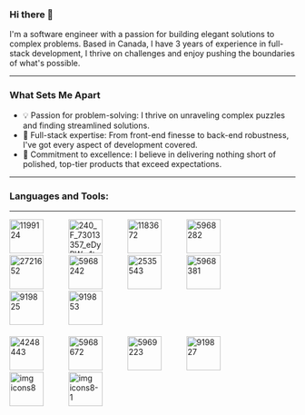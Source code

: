 ### Hi there 👋
 I'm a software engineer with a passion for building elegant solutions to complex problems. Based in Canada, I have 3 years of experience in full-stack development, I thrive on challenges and enjoy pushing the boundaries of what's possible.

---

### What Sets Me Apart

- 💡 Passion for problem-solving: I thrive on unraveling complex puzzles and finding streamlined solutions.
- 🚀 Full-stack expertise: From front-end finesse to back-end robustness, I've got every aspect of development covered.
- 🌟 Commitment to excellence: I believe in delivering nothing short of polished, top-tier products that exceed expectations.

---

### Languages and Tools:
---
<img src="https://github.com/shallysharma/shallysharma/assets/70771782/68077ac9-26dd-4885-8767-b9fbd7263ede" alt="1199124" width="60" height="60" style="margin-right: 40px;">
<img src="https://github.com/shallysharma/shallysharma/assets/70771782/dc9a462a-dd70-4c2a-b4d4-94d7728e4977" alt="240_F_73013357_eDyPWw1tmiYMuGQW4BW71FKEdQG8MF3r" width="60" height="60" style="margin-right: 40px;">
<img src="https://github.com/shallysharma/shallysharma/assets/70771782/264110d7-8309-4aaa-bfcb-96ca630718cc" alt="1183672" width="60" height="60" style="margin-right: 40px;">
<img src="https://github.com/shallysharma/shallysharma/assets/70771782/4ace0c45-6e1e-4a67-9469-819af2390472" alt="5968282" width="60" height="60" style="margin-right: 40px;">
<img src="https://github.com/shallysharma/shallysharma/assets/70771782/729083e8-c132-4832-93a6-a4bab3873d3f" alt="2721652" width="60" height="60" style="margin-right: 40px;">
<img src="https://github.com/shallysharma/shallysharma/assets/70771782/d6d1c1a7-eddd-4d5a-9869-7d2e42a4ca6c" alt="5968242" width="60" height="60" style="margin-right: 40px;">
<img src="https://github.com/shallysharma/shallysharma/assets/70771782/5d949d9b-35d2-4dfc-8fb1-75f19bfeea8b" alt="2535543" width="60" height="60" style="margin-right: 40px;">
<img src="https://github.com/shallysharma/shallysharma/assets/70771782/a02cf92a-3845-4f45-9e7a-80d32edd8189" alt="5968381" width="60" height="60" style="margin-right: 40px;">
<img src="https://github.com/shallysharma/shallysharma/assets/70771782/6ec95e0f-7faa-4943-b6e5-9280cd0e3ed9" alt="919825" width="60" height="60" style="margin-right: 40px;">
<img src="https://github.com/shallysharma/shallysharma/assets/70771782/9aa9da10-ac4b-4173-b6e3-321c899daa80" alt="919853" width="60" height="60" style="margin-right: 40px;">
<br>
<br>
<img src="https://github.com/shallysharma/shallysharma/assets/70771782/7a932720-6de1-4204-9954-02233370ab38" alt="4248443" width="60" height="60" style="margin-right: 40px;">
<img src="https://github.com/shallysharma/shallysharma/assets/70771782/8022daab-c819-4f54-b164-e3b2ba72ec40" alt="5968672" width="60" height="60" style="margin-right: 40px;">
<img src="https://github.com/shallysharma/shallysharma/assets/70771782/634d5e8a-54df-48a2-8b18-149411899488" alt="5969223" width="60" height="60" style="margin-right: 40px;">
<img src="https://github.com/shallysharma/shallysharma/assets/70771782/a0eb138d-9b07-4f19-9729-d26878b3e15f" alt="919827" width="60" height="60" style="margin-right: 40px;">
<img src="https://github.com/shallysharma/shallysharma/assets/70771782/6133eeaf-4886-4f41-ae60-91c637bfd9cf" alt="img icons8" width="60" height="60" style="margin-right: 40px;">
<img src="https://github.com/shallysharma/shallysharma/assets/70771782/6fe0ecab-fe9f-4d2d-a0fb-f9eb9073ee51" alt="img icons8-1" width="60" height="60" style="margin-right: 40px;">

